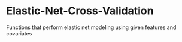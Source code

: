 # Elastic-Net-Cross-Validation
Functions that perform elastic net modeling using given features and covariates
